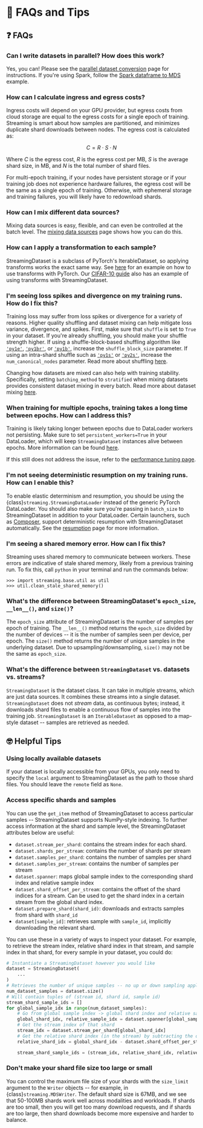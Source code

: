 # 🤔 FAQs and Tips

## ❓ FAQs

### Can I write datasets in parallel? How does this work?
Yes, you can! Please see the [parallel dataset conversion](../preparing_datasets/parallel_dataset_conversion.ipynb) page for instructions. If you're using Spark, follow the [Spark dataframe to MDS](../preparing_datasets/spark_dataframe_to_mds.ipynb) example.

### How can I calculate ingress and egress costs?
Ingress costs will depend on your GPU provider, but egress costs from cloud storage are equal to the egress costs for a single epoch of training. Streaming is smart about how samples are partitioned, and minimizes duplicate shard downloads between nodes. The egress cost is calculated as:

$$C = R\cdot S \cdot N$$

Where $C$ is the egress cost, $R$ is the egress cost per MB, $S$ is the average shard size, in MB, and $N$ is the total number of shard files.

For multi-epoch training, if your nodes have persistent storage or if your training job does not experience hardware failures, the egress cost will be the same as a single epoch of training. Otherwise, with ephemeral storage and training failures, you will likely have to redownload shards.

### How can I mix different data sources?
Mixing data sources is easy, flexible, and can even be controlled at the batch level. The [mixing data sources](../dataset_configuration/mixing_data_sources.md) page shows how you can do this.

### How can I apply a transformation to each sample?
StreamingDataset is a subclass of PyTorch's IterableDataset, so applying transforms works the exact same way. See [here](https://pytorch.org/tutorials/beginner/data_loading_tutorial.html) for an example on how to use transforms with PyTorch. Our [CIFAR-10 guide](../how_to_guides/cifar10.ipynb) also has an example of using transforms with StreamingDataset.

### I'm seeing loss spikes and divergence on my training runs. How do I fix this?
Training loss may suffer from loss spikes or divergence for a variety of reasons. Higher quality shuffling and dataset mixing can help mitigate loss variance, divergence, and spikes. First, make sure that `shuffle` is set to `True` in your dataset. If you're already shuffling, you should make your shuffle strength higher. If using a shuffle-block-based shuffling algorithm like [`'py1e'`](../dataset_configuration/shuffling.md#py1e-default), [`'py1br'`](../dataset_configuration/shuffling.md#py1br), or [`'py1b'`](../dataset_configuration/shuffling.md#py1b), increase the `shuffle_block_size` parameter. If using an intra-shard shuffle such as [`'py1s'`](../dataset_configuration/shuffling.md#py1s) or [`'py2s'`](../dataset_configuration/shuffling.md#py2s), increase the `num_canonical_nodes` parameter. Read more about shuffling [here](../dataset_configuration/shuffling.md).

Changing how datasets are mixed can also help with training stability. Specifically, setting `batching_method` to `stratified` when mixing datasets provides consistent dataset mixing in every batch. Read more about dataset mixing [here](../dataset_configuration/mixing_data_sources.md).

### When training for multiple epochs, training takes a long time between epochs. How can I address this?
Training is likely taking longer between epochs due to DataLoader workers not persisting. Make sure to set `persistent_workers=True` in your DataLoader, which will keep `StreamingDataset` instances alive between epochs. More information can be found [here](https://pytorch.org/docs/stable/data.html#torch.utils.data.DataLoader).

If this still does not address the issue, refer to the [performance tuning page](../distributed_training/performance_tuning.md).

### I'm not seeing deterministic resumption on my training runs. How can I enable this?
To enable elastic determinism and resumption, you should be using the {class}`streaming.StreamingDataLoader` instead of the generic PyTorch DataLoader. You should also make sure you're passing in `batch_size` to StreamingDataset in addition to your DataLoader. Certain launchers, such as [Composer](https://github.com/mosaicml/composer), support deterministic resumption with StreamingDataset automatically. See the [resumption](../distributed_training/fast_resumption.md) page for more information.

### I'm seeing a shared memory error. How can I fix this?
Streaming uses shared memory to communicate between workers. These errors are indicative of stale shared memory, likely from a previous training run. To fix this, call `python` in your terminal and run the commands below:
<!--pytest.mark.skip-->
```
>>> import streaming.base.util as util
>>> util.clean_stale_shared_memory()
```

### What's the difference between StreamingDataset's `epoch_size`, `__len__()`, and `size()`?
The `epoch_size` attribute of StreamingDataset is the number of samples per epoch of training. The `__len__()` method returns the `epoch_size` divided by the number of devices -- it is the number of samples seen per device, per epoch. The `size()` method returns the number of unique samples in the underlying dataset. Due to upsampling/downsampling, `size()` may not be the same as `epoch_size`.

### What's the difference between `StreamingDataset` vs. datasets vs. streams?
`StreamingDataset` is the dataset class. It can take in multiple streams, which are just data sources. It combines these streams into a single dataset. `StreamingDataset` does not *stream* data, as continuous bytes; instead, it downloads shard files to enable a continuous flow of samples into the training job. `StreamingDataset` is an `IterableDataset` as opposed to a map-style dataset -- samples are retrieved as needed.


## 🤓 Helpful Tips

### Using locally available datasets
If your dataset is locally accessible from your GPUs, you only need to specify the `local` argument to StreamingDataset as the path to those shard files. You should leave the `remote` field as `None`.

### Access specific shards and samples
You can use the `get_item` method of StreamingDataset to access particular samples -- StreamingDataset supports NumPy-style indexing. To further access information at the shard and sample level, the StreamingDataset attributes below are useful:

- `dataset.stream_per_shard`: contains the stream index for each shard.
- `dataset.shards_per_stream`: contains the number of shards per stream
- `dataset.samples_per_shard`: contains the number of samples per shard
- `dataset.samples_per_stream`: contains the number of samples per stream
- `dataset.spanner`: maps global sample index to the corresponding shard index and relative sample index
- `dataset.shard_offset_per_stream`: contains the offset of the shard indices for a stream. Can be used to get the shard index in a certain stream from the global shard index.
- `dataset.prepare_shard(shard_id)`: downloads and extracts samples from shard with `shard_id`
- `dataset[sample_id]`: retrieves sample with `sample_id`, implicitly downloading the relevant shard.

You can use these in a variety of ways to inspect your dataset. For example, to retrieve the stream index, relative shard index in that stream, and sample index in that shard, for every sample in your dataset, you could do:
<!--pytest.mark.skip-->
```python
# Instantiate a StreamingDataset however you would like
dataset = StreamingDataset(
    ...
)
# Retrieves the number of unique samples -- no up or down sampling applied
num_dataset_samples = dataset.size()
# Will contain tuples of (stream id, shard id, sample id)
stream_shard_sample_ids = []
for global_sample_idx in range(num_dataset_samples):
    # Go from global sample index -> global shard index and relative sample index (in the shard)
    global_shard_idx, relative_sample_idx = dataset.spanner[global_sample_idx]
    # Get the stream index of that shard
    stream_idx = dataset.stream_per_shard[global_shard_idx]
    # Get the relative shard index (in the stream) by subtracting the offset
    relative_shard_idx = global_shard_idx - dataset.shard_offset_per_stream[stream_idx]

    stream_shard_sample_ids = (stream_idx, relative_shard_idx, relative_sample_idx)
```

### Don't make your shard file size too large or small
You can control the maximum file size of your shards with the `size_limit` argument to the `Writer` objects -- for example, in {class}`streaming.MDSWriter`. The default shard size is 67MB, and we see that 50-100MB shards work well across modalities and workloads. If shards are too small, then you will get too many download requests, and if shards are too large, then shard downloads become more expensive and harder to balance.
